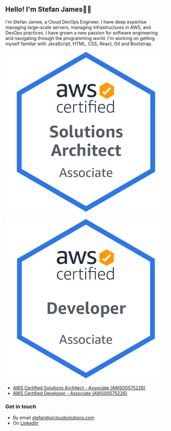 ## Hello! I'm Stefan James👋🏼

I'm Stefan James, a Cloud DevOps Engineer. I have deep expertise managing large-scale servers, managing infrastructures in AWS, and DevOps practices. I have grown a new passion for software engineering and navigating through the programming world. I'm working on getting myself familiar with JavaScript, HTML, CSS, React, Git and Bootstrap.

![AWS Certified Solutions Architect - Associate (AWS00575226](https://github.com/stefanjames/stefanjames/blob/main/AWS-SolArchitect-Associate-2020.png "AWS Certified Solutions Architect - Associate (AWS00575226")

![AWS Certified Developer - Associate (AWS00575226](https://github.com/stefanjames/stefanjames/blob/main/AWS-Developer-Associate-2020.png "AWS Certified Developer - Associate (AWS00575226")

- [ AWS Certified Solutions Architect - Associate (AWS00575226)](https://www.youracclaim.com/earner/earned/badge/e8859516-4785-45ea-8e30-de2a789ed351)
- [ AWS Certified Developer - Associate (AWS00575226)](https://www.youracclaim.com/earner/earned/badge/cd669bc3-4f92-44bd-9d57-0fed17e80d43)


### Get in touch

- By email [stefan@sjcloudsolutions.com](mailto:stefan@sjcloudsolutions.com)
- On [LinkedIn](https://www.linkedin.com/in/stefan-james/)
